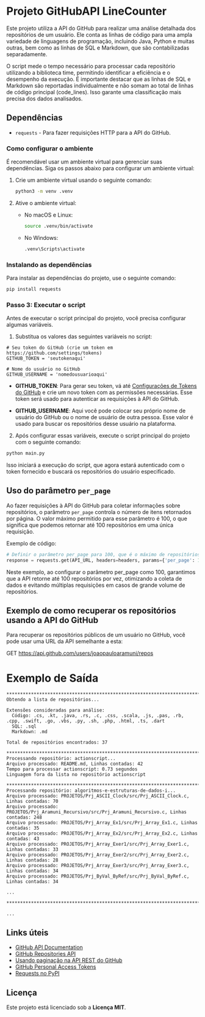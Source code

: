 # Projeto GitHubAPI LineCounter

Este projeto utiliza a API do GitHub para realizar uma análise detalhada dos repositórios de um usuário. Ele conta as linhas de código para uma ampla variedade de linguagens de programação, incluindo Java, Python e muitas outras, bem como as linhas de SQL e Markdown, que são contabilizadas separadamente.

O script mede o tempo necessário para processar cada repositório utilizando a biblioteca time, permitindo identificar a eficiência e o desempenho da execução. É importante destacar que as linhas de SQL e Markdown são reportadas individualmente e não somam ao total de linhas de código principal (code_lines). Isso garante uma classificação mais precisa dos dados analisados.

## Dependências

- `requests` - Para fazer requisições HTTP para a API do GitHub.

### Como configurar o ambiente

É recomendável usar um ambiente virtual para gerenciar suas dependências. Siga os passos abaixo para configurar um ambiente virtual:

1. Crie um ambiente virtual usando o seguinte comando:

    ```bash
    python3 -m venv .venv
    ```

2. Ative o ambiente virtual:
    - No macOS e Linux:
        ```bash
        source .venv/bin/activate
        ```
    - No Windows:
        ```bash
        .venv\Scripts\activate
        ```

### Instalando as dependências

Para instalar as dependências do projeto, use o seguinte comando:

```bash
pip install requests
```

### Passo 3: Executar o script

Antes de executar o script principal do projeto, você precisa configurar algumas variáveis. 

1. Substitua os valores das seguintes variáveis no script:

```
# Seu token do GitHub (crie um token em https://github.com/settings/tokens)
GITHUB_TOKEN = 'seutokenaqui'

# Nome do usuário no GitHub
GITHUB_USERNAME = 'nomedousuarioaqui'
```

- **GITHUB_TOKEN**: Para gerar seu token, vá até [Configurações de Tokens do GitHub](https://github.com/settings/tokens) e crie um novo token com as permissões necessárias. Esse token será usado para autenticar as requisições à API do GitHub.

- **GITHUB_USERNAME**: Aqui você pode colocar seu próprio nome de usuário do GitHub ou o nome de usuário de outra pessoa. Esse valor é usado para buscar os repositórios desse usuário na plataforma.

2. Após configurar essas variáveis, execute o script principal do projeto com o seguinte comando:

```bash
python main.py
```

Isso iniciará a execução do script, que agora estará autenticado com o token fornecido e buscará os repositórios do usuário especificado.

## Uso do parâmetro `per_page`

Ao fazer requisições à API do GitHub para coletar informações sobre repositórios, o parâmetro `per_page` controla o número de itens retornados por página. O valor máximo permitido para esse parâmetro é 100, o que significa que podemos retornar até 100 repositórios em uma única requisição.

Exemplo de código:

```python
# Definir o parâmetro per_page para 100, que é o máximo de repositórios retornados em uma requisição
response = requests.get(API_URL, headers=headers, params={'per_page': 100})
```

Neste exemplo, ao configurar o parâmetro per_page como 100, garantimos que a API retorne até 100 repositórios por vez, otimizando a coleta de dados e evitando múltiplas requisições em casos de grande volume de repositórios.

## Exemplo de como recuperar os repositórios usando a API do GitHub

Para recuperar os repositórios públicos de um usuário no GitHub, você pode usar uma URL da API semelhante a esta:

GET <a href="https://api.github.com/users/joaopauloaramuni/repos">https://api.github.com/users/joaopauloaramuni/repos</a>

# Exemplo de Saída

```
******************************************************************************************************************************
Obtendo a lista de repositórios...

Extensões consideradas para análise:
  Código: .cs, .kt, .java, .rs, .c, .css, .scala, .js, .pas, .rb, .cpp, .swift, .go, .vbs, .py, .sh, .php, .html, .ts, .dart
  SQL: .sql
  Markdown: .md

Total de repositórios encontrados: 37

******************************************************************************************************************************
Processando repositório: actionscript...
Arquivo processado: README.md, Linhas contadas: 42
Tempo para processar actionscript: 0.73 segundos
Linguagem fora da lista no repositório actionscript

******************************************************************************************************************************
Processando repositório: algoritmos-e-estruturas-de-dados-i...
Arquivo processado: PROJETOS/Prj_ASCII_Clock/src/Prj_ASCII_Clock.c, Linhas contadas: 70
Arquivo processado: PROJETOS/Prj_Aramuni_Recursivo/src/Prj_Aramuni_Recursivo.c, Linhas contadas: 248
Arquivo processado: PROJETOS/Prj_Array_Ex1/src/Prj_Array_Ex1.c, Linhas contadas: 35
Arquivo processado: PROJETOS/Prj_Array_Ex2/src/Prj_Array_Ex2.c, Linhas contadas: 43
Arquivo processado: PROJETOS/Prj_Array_Exer1/src/Prj_Array_Exer1.c, Linhas contadas: 33
Arquivo processado: PROJETOS/Prj_Array_Exer2/src/Prj_Array_Exer2.c, Linhas contadas: 28
Arquivo processado: PROJETOS/Prj_Array_Exer3/src/Prj_Array_Exer3.c, Linhas contadas: 34
Arquivo processado: PROJETOS/Prj_ByVal_ByRef/src/Prj_ByVal_ByRef.c, Linhas contadas: 34

...

******************************************************************************************************************************

...

```

## Links úteis

- [GitHub API Documentation](https://docs.github.com/pt/rest/about-the-rest-api)
- [GitHub Repositories API](https://docs.github.com/pt/rest/repos/repos)
- [Usando paginação na API REST do GitHub](https://docs.github.com/pt/rest/using-the-rest-api/using-pagination-in-the-rest-api)
- [GitHub Personal Access Tokens](https://github.com/settings/tokens)
- [Requests no PyPI](https://pypi.org/project/requests/)

## Licença

Este projeto está licenciado sob a **Licença MIT**.
